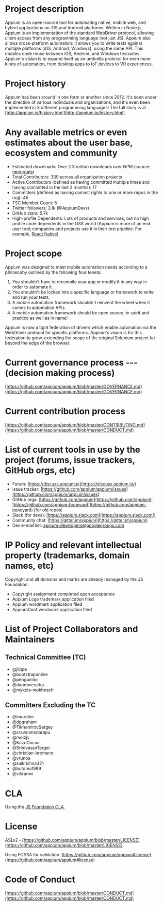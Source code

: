# Project description

Appium is an open-source tool for automating native, mobile web, and hybrid applications on iOS and Android platforms. Written in Node.js, Appium is an implementation of the standard WebDriver protocol, allowing client access from any programming language (not just JS). Appium also allows cross-platform automation: it allows you to write tests against multiple platforms (iOS, Android, Windows), using the same API. This enables code reuse between iOS, Android, and Windows testsuites. Appium's vision is to expand itself as an umbrella protocol for even more kinds of automation, from desktop apps to IoT devices to VR experiences.
 
# Project history

Appium has been around in one form or another since 2012. It's been under the direction of various individuals and organizations, and it's even been implemented in 3 different programming languages! The full story is at [http://appium.io/history.html](http://appium.io/history.html)

# Any available metrics or even estimates about the user base, ecosystem and community

* Estimated downloads: Over 2.3 million downloads over NPM (source: [npm-stats](https://npm-stat.com/charts.html?package=appium&from=2013-01-01&to=2017-08-26))
* Total Contributors: 339 across all organization projects
* Active Contributors (defined as having committed multiple times and having committed in the last 2 months): 17
* Committers (defined as having commit rights to one or more repos in the org): 45
* TSC Member Count: 5
* Twitter followers: 3.1k (@AppiumDevs)
* GitHub stars: 5.7k
* High-profile Dependents: Lots of products and services, but no high profile code dependents in the OSS world (Appium is more of an end user tool; companies and projects use it in their test pipeline. For example, [React Native](https://github.com/facebook/react-native/blob/master/scripts/run-ci-e2e-tests.js)).

# Project scope

Appium was designed to meet mobile automation needs according to a philosophy outlined by the following four tenets:

1. You shouldn't have to recompile your app or modify it in any way in order to automate it.
2. You shouldn't be locked into a specific language or framework to write and run your tests.
3. A mobile automation framework shouldn't reinvent the wheel when it comes to automation APIs.
4. A mobile automation framework should be open source, in spirit and practice as well as in name!

Appium is now a tight federation of drivers which enable automation via the WebDriver protocol for specific platforms. Appium's vision is for this federation to grow, extending the scope of the original Selenium project far beyond the edge of the browser.

# Current governance process --- (decision making process)
[https://github.com/appium/appium/blob/master/GOVERNANCE.md](https://github.com/appium/appium/blob/master/GOVERNANCE.md)

# Current contribution process
[https://github.com/appium/appium/blob/master/CONTRIBUTING.md](https://github.com/appium/appium/blob/master/CONDUCT.md)

# List of current tools in use by the project (forums, issue trackers, GitHub orgs, etc)

* Forum: [https://discuss.appium.io](https://discuss.appium.io/)
* Issue tracker: [https://github.com/appium/appium/issues](https://github.com/appium/appium/issues)
* GitHub orgs: [https://github.com/appium](https://github.com/appium), [https://github.com/appium-boneyard](https://github.com/appium-boneyard) (for old repos)
* Slack (for devs): [https://appium.slack.com](https://appium.slack.com/)
* Community chat: [https://gitter.im/appium](https://gitter.im/appium)
* Dev e-mail list: [appium-developers@googlegroups.com](mailto:appium-developers@googlegroups.com)

# IP Policy and relevant intellectual property (trademarks, domain names, etc)

Copyright and all domains and marks are already managed by the JS Foundation.

* Copyright assignment completed upon acceptance
* Appium Logo trademark application filed
* Appium wordmark application filed
* AppiumConf wordmark application filed

# List of Project Collaborators and Maintainers

## Technical Committee (TC)

* @jlipps
* @bootstraponline
* @penguinho
* @dandoveralba
* @mykola-mokhnach

## Committers Excluding the TC

* @imurchie
* @dpgraham
* @TikhomirovSergey
* @sravanmedarapu
* @moizjv
* @KazuCocoa
* @SrinivasanTarget
* @christian-bromann
* @vrunoa
* @saikrishna321
* @butomo1989
* @vikramvi

# CLA

Using the [JS Foundation CLA](https://js.foundation/CLA/).

# License


ASLv2 - [https://github.com/appium/appium/blob/master/LICENSE](https://github.com/appium/appium/blob/master/LICENSE)

Using FOSSA for validation: [https://github.com/appium/appium#license](https://github.com/appium/appium#license)

# Code of Conduct

[https://github.com/appium/appium/blob/master/CONDUCT.md](https://github.com/appium/appium/blob/master/CONDUCT.md)

